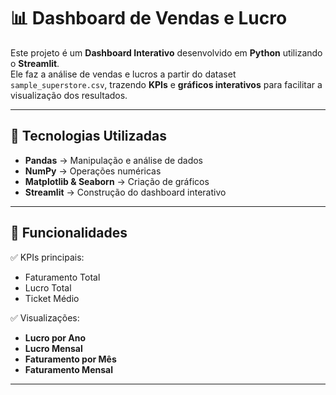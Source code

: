 # 📊 Dashboard de Vendas e Lucro

Este projeto é um **Dashboard Interativo** desenvolvido em **Python** utilizando o **Streamlit**.  
Ele faz a análise de vendas e lucros a partir do dataset `sample_superstore.csv`, trazendo **KPIs** e **gráficos interativos** para facilitar a visualização dos resultados.

---

## 🚀 Tecnologias Utilizadas
- **Pandas** → Manipulação e análise de dados
- **NumPy** → Operações numéricas
- **Matplotlib & Seaborn** → Criação de gráficos
- **Streamlit** → Construção do dashboard interativo

---

## 📌 Funcionalidades

✅ KPIs principais:
- Faturamento Total  
- Lucro Total  
- Ticket Médio  

✅ Visualizações:
- **Lucro por Ano**
- **Lucro Mensal**
- **Faturamento por Mês**
- **Faturamento Mensal**

---
